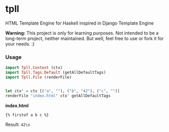 # tpll
HTML Template Engine for Haskell inspired in Django Template Engine

**Warning:** This project is only for learning purposes. Not intended to be a long-term project, neither maintained. But well, feel free to use or fork it for your needs. :)

### Usage

```haskell
import Tpll.Context (ctx)
import Tpll.Tags.Default (getAllDefaultTags)
import Tpll.File (renderFile)


let ctx' = ctx [("a", ""), ("b", "42"), ("c", "")]
renderFile "index.html" ctx' getAllDefaultTags
```

**index.html**

```html
{% firstof a b c %}
```

Result: `42\n`
